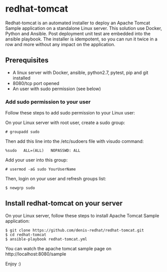 # redhat-tomcat

Redhat-tomcat is an automated installer to deploy an Apache Tomcat Sample
application on a standalone Linux server.
This solution use Docker, Python and Ansible.
Post deployment unit test are embedded into the ansible playbook.
The installer is idempotent, so you can run it twice in a row and more without
any impact on the application.

## Prerequisites
  * A linux server with Docker, ansible, python2.7, pytest, pip and git installed
  * 8080/tcp port opened
  * An user with sudo permission (see below)

### Add sudo permission to your user
Follow these steps to add sudo permission to your Linux user:


On your Linux server with root user, create a sudo group:
```shell
# groupadd sudo
```
Then add this line into the /etc/sudoers file with visudo command:
```
%sudo	ALL=(ALL)	NOPASSWD: ALL
```
Add your user into this group:
```shell
# usermod -aG sudo YourUserName
```
Then, login on your user and refresh groups list:
```shell
$ newgrp sudo
```

## Install redhat-tomcat on your server
On your Linux server, follow these steps to install Apache Tomcat Sample
application:
```shell
$ git clone https://github.com/denis-redhat/redhat-tomcat.git
$ cd redhat-tomcat
$ ansible-playbook redhat-tomcat.yml
```

You can watch the apache tomcat sample page on http://localhost:8080/sample

Enjoy :)
